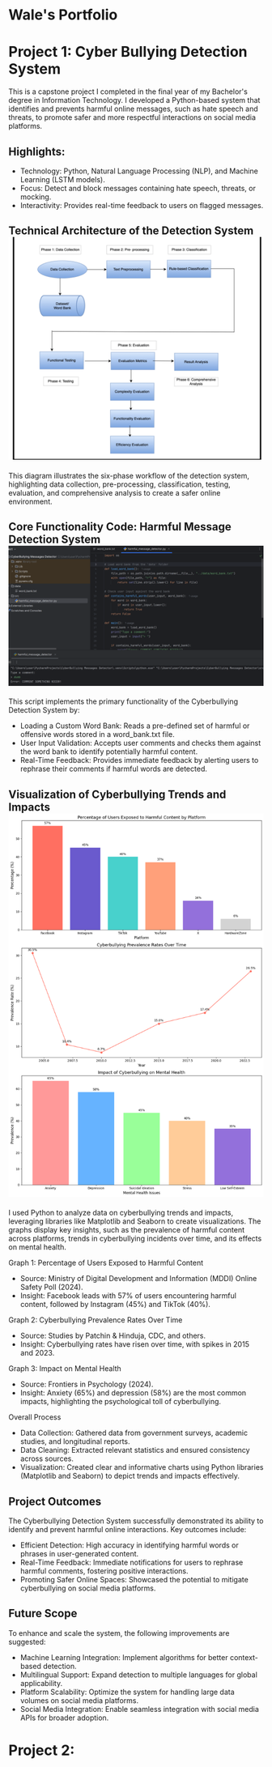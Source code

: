 # Wale's Portfolio

# Project 1: Cyber Bullying Detection System
This is a capstone project I completed in the final year of my Bachelor's degree in Information Technology. I developed a Python-based system that identifies and prevents harmful online messages, such as hate speech and threats, to promote safer and more respectful interactions on social media platforms.

## Highlights:

* Technology: Python, Natural Language Processing (NLP), and Machine Learning (LSTM models).
* Focus: Detect and block messages containing hate speech, threats, or mocking.
* Interactivity: Provides real-time feedback to users on flagged messages.
  
## Technical Architecture of the Detection System ![](conceptual_design.png)
This diagram illustrates the six-phase workflow of the detection system, highlighting data collection, pre-processing, classification, testing, evaluation, and comprehensive analysis to create a safer online environment.

## Core Functionality Code: Harmful Message Detection System ![](detection_system.png)
This script implements the primary functionality of the Cyberbullying Detection System by:

* Loading a Custom Word Bank: Reads a pre-defined set of harmful or offensive words stored in a word_bank.txt file.
* User Input Validation: Accepts user comments and checks them against the word bank to identify potentially harmful content.
* Real-Time Feedback: Provides immediate feedback by alerting users to rephrase their comments if harmful words are detected.
  
## Visualization of Cyberbullying Trends and Impacts ![](combinedanalysis.png)
I used Python to analyze data on cyberbullying trends and impacts, leveraging libraries like Matplotlib and Seaborn to create visualizations. The graphs display key insights, such as the prevalence of harmful content across platforms, trends in cyberbullying incidents over time, and its effects on mental health.

Graph 1: Percentage of Users Exposed to Harmful Content
* Source: Ministry of Digital Development and Information (MDDI) Online Safety Poll (2024).
* Insight: Facebook leads with 57% of users encountering harmful content, followed by Instagram (45%) and TikTok (40%).

Graph 2: Cyberbullying Prevalence Rates Over Time
* Source: Studies by Patchin & Hinduja, CDC, and others.
* Insight: Cyberbullying rates have risen over time, with spikes in 2015 and 2023.

Graph 3: Impact on Mental Health
* Source: Frontiers in Psychology (2024).
* Insight: Anxiety (65%) and depression (58%) are the most common impacts, highlighting the psychological toll of cyberbullying.

Overall Process
* Data Collection: Gathered data from government surveys, academic studies, and longitudinal reports.
* Data Cleaning: Extracted relevant statistics and ensured consistency across sources.
* Visualization: Created clear and informative charts using Python libraries (Matplotlib and Seaborn) to depict trends and impacts effectively.

## Project Outcomes
The Cyberbullying Detection System successfully demonstrated its ability to identify and prevent harmful online interactions. Key outcomes include:

* Efficient Detection: High accuracy in identifying harmful words or phrases in user-generated content.
* Real-Time Feedback: Immediate notifications for users to rephrase harmful comments, fostering positive interactions.
* Promoting Safer Online Spaces: Showcased the potential to mitigate cyberbullying on social media platforms.

## Future Scope
To enhance and scale the system, the following improvements are suggested:

* Machine Learning Integration: Implement algorithms for better context-based detection.
* Multilingual Support: Expand detection to multiple languages for global applicability.
* Platform Scalability: Optimize the system for handling large data volumes on social media platforms.
* Social Media Integration: Enable seamless integration with social media APIs for broader adoption.

# Project 2: 
